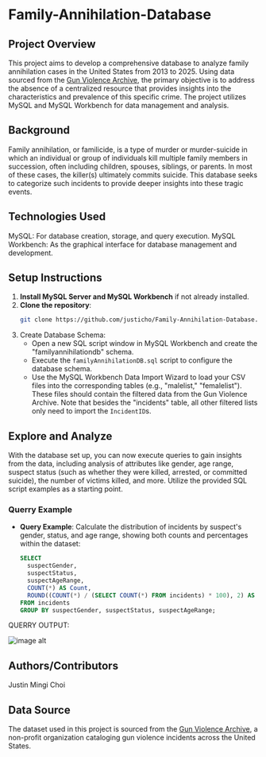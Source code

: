 # Family-Annihilation-Database
## Project Overview

This project aims to develop a comprehensive database to analyze family annihilation cases in the United States from 2013 to 2025. Using data sourced from the [Gun Violence Archive](https://www.gunviolencearchive.org/), the primary objective is to address the absence of a centralized resource that provides insights into the characteristics and prevalence of this specific crime. The project utilizes MySQL and MySQL Workbench for data management and analysis.

## Background

Family annihilation, or familicide, is a type of murder or murder-suicide in which an individual or group of individuals kill multiple family members in succession, often including children, spouses, siblings, or parents. In most of these cases, the killer(s) ultimately commits suicide. This database seeks to categorize such incidents to provide deeper insights into these tragic events.

## Technologies Used

MySQL: For database creation, storage, and query execution.
MySQL Workbench: As the graphical interface for database management and development.

## Setup Instructions

1. **Install MySQL Server and MySQL Workbench** if not already installed.
2. **Clone the repository**:
   ```bash
   git clone https://github.com/justicho/Family-Annihilation-Database.git
3. Create Database Schema:
   - Open a new SQL script window in MySQL Workbench and create the "familyannihilationdb" schema.
   - Execute the `familyAnnihilationDB.sql` script to configure the database schema.
   - Use the MySQL Workbench Data Import Wizard to load your CSV files into the corresponding tables (e.g., "malelist," "femalelist"). These files should contain the filtered data from the Gun Violence Archive. Note that besides the "incidents" table, all other filtered lists only need to import the `IncidentID`s.

## Explore and Analyze

With the database set up, you can now execute queries to gain insights from the data, including analysis of attributes like gender, age range, suspect status (such as whether they were killed, arrested, or committed suicide), the number of victims killed, and more.  Utilize the provided SQL script examples as a starting point. 

### Querry Example

- **Query Example**: Calculate the distribution of incidents by suspect's gender, status, and age range, showing both counts and percentages within the dataset:
  ```sql
  SELECT 
    suspectGender,
    suspectStatus,
    suspectAgeRange,
    COUNT(*) AS Count,
    ROUND((COUNT(*) / (SELECT COUNT(*) FROM incidents) * 100), 2) AS Percentage
  FROM incidents
  GROUP BY suspectGender, suspectStatus, suspectAgeRange;

QUERRY OUTPUT:

![image alt](https://github.com/justicho/Family-Annihilation-Database/blob/a23ce6a6e197b6ea041c7f15336d2f636f56e878/Querry%20Example.png)

## Authors/Contributors

Justin Mingi Choi

## Data Source 

The dataset used in this project is sourced from the [Gun Violence Archive](https://www.gunviolencearchive.org/), a non-profit organization cataloging gun violence incidents across the United States. 


